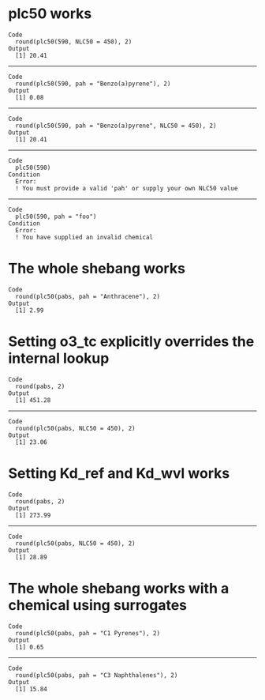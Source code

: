 # plc50 works

    Code
      round(plc50(590, NLC50 = 450), 2)
    Output
      [1] 20.41

---

    Code
      round(plc50(590, pah = "Benzo(a)pyrene"), 2)
    Output
      [1] 0.08

---

    Code
      round(plc50(590, pah = "Benzo(a)pyrene", NLC50 = 450), 2)
    Output
      [1] 20.41

---

    Code
      plc50(590)
    Condition
      Error:
      ! You must provide a valid 'pah' or supply your own NLC50 value

---

    Code
      plc50(590, pah = "foo")
    Condition
      Error:
      ! You have supplied an invalid chemical

# The whole shebang works

    Code
      round(plc50(pabs, pah = "Anthracene"), 2)
    Output
      [1] 2.99

# Setting o3_tc explicitly overrides the internal lookup

    Code
      round(pabs, 2)
    Output
      [1] 451.28

---

    Code
      round(plc50(pabs, NLC50 = 450), 2)
    Output
      [1] 23.06

# Setting Kd_ref and Kd_wvl works

    Code
      round(pabs, 2)
    Output
      [1] 273.99

---

    Code
      round(plc50(pabs, NLC50 = 450), 2)
    Output
      [1] 28.89

# The whole shebang works with a chemical using surrogates

    Code
      round(plc50(pabs, pah = "C1 Pyrenes"), 2)
    Output
      [1] 0.65

---

    Code
      round(plc50(pabs, pah = "C3 Naphthalenes"), 2)
    Output
      [1] 15.84

